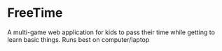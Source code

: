 # FreeTime
A multi-game web application for kids to pass their time while getting to learn basic things.
Runs best on computer/laptop
